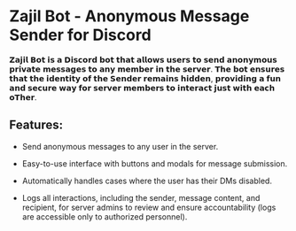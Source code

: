 # Zajil Bot - Anonymous Message Sender for Discord

𝗭𝗮𝗷𝗶𝗹 𝗕𝗼𝘁 𝗶𝘀 𝗮 𝗗𝗶𝘀𝗰𝗼𝗿𝗱 𝗯𝗼𝘁 𝘁𝗵𝗮𝘁 𝗮𝗹𝗹𝗼𝘄𝘀 𝘂𝘀𝗲𝗿𝘀 𝘁𝗼 𝘀𝗲𝗻𝗱 𝗮𝗻𝗼𝗻𝘆𝗺𝗼𝘂𝘀 𝗽𝗿𝗶𝘃𝗮𝘁𝗲 𝗺𝗲𝘀𝘀𝗮𝗴𝗲𝘀 𝘁𝗼 𝗮𝗻𝘆 𝗺𝗲𝗺𝗯𝗲𝗿 𝗶𝗻 𝘁𝗵𝗲 𝘀𝗲𝗿𝘃𝗲𝗿. 𝗧𝗵𝗲 𝗯𝗼𝘁 𝗲𝗻𝘀𝘂𝗿𝗲𝘀 𝘁𝗵𝗮𝘁 𝘁𝗵𝗲 𝗶𝗱𝗲𝗻𝘁𝗶𝘁𝘆 𝗼𝗳 𝘁𝗵𝗲 𝗦𝗲𝗻𝗱𝗲𝗿 𝗿𝗲𝗺𝗮𝗶𝗻𝘀 𝗵𝗶𝗱𝗱𝗲𝗻, 𝗽𝗿𝗼𝘃𝗶𝗱𝗶𝗻𝗴 𝗮 𝗳𝘂𝗻 𝗮𝗻𝗱 𝘀𝗲𝗰𝘂𝗿𝗲 𝘄𝗮𝘆 𝗳𝗼𝗿 𝘀𝗲𝗿𝘃𝗲𝗿 𝗺𝗲𝗺𝗯𝗲𝗿𝘀 𝘁𝗼 𝗶𝗻𝘁𝗲𝗿𝗮𝗰𝘁 𝗷𝘂𝘀𝘁 𝘄𝗶𝘁𝗵 𝗲𝗮𝗰𝗵 𝗼𝗧𝗵𝗲𝗿.

## Features:

- Send anonymous messages to any user in the server.

- Easy-to-use interface with buttons and modals for message submission.

- Automatically handles cases where the user has their DMs disabled.

- Logs all interactions, including the sender, message content, and recipient, for server admins to review and ensure accountability (logs are accessible only to authorized personnel).
